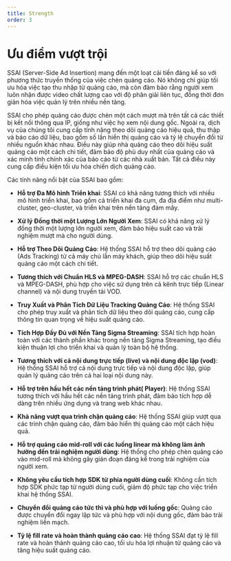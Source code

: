```yaml
---
title: Strength
order: 3
---
```


# Ưu điểm vượt trội

SSAI (Server-Side Ad Insertion) mang đến một loạt cải tiến đáng kể so với phương thức truyền thống của việc chèn quảng cáo. Nó không chỉ giúp tối ưu hóa việc tạo thu nhập từ quảng cáo, mà còn đảm bảo rằng người xem luôn nhận được video chất lượng cao với độ phân giải liên tục, đồng thời đơn giản hóa việc quản lý trên nhiều nền tảng.

SSAI cho phép quảng cáo được chèn một cách mượt mà trên tất cả các thiết bị kết nối thông qua IP, giống như việc họ xem nội dung gốc. Ngoài ra, dịch vụ của chúng tôi cung cấp tính năng theo dõi quảng cáo hiệu quả, thu thập và báo cáo dữ liệu, bao gồm số lần hiển thị quảng cáo và tỷ lệ chuyển đổi từ nhiều nguồn khác nhau. Điều này giúp nhà quảng cáo theo dõi hiệu suất quảng cáo một cách chi tiết, đảm bảo độ phủ duy nhất của quảng cáo và xác minh tính chính xác của báo cáo từ các nhà xuất bản. Tất cả điều này cung cấp điều kiện tối ưu hóa chiến dịch quảng cáo.

Các tính năng nổi bật của SSAI bao gồm:

* **Hỗ trợ Đa Mô hình Triển khai**: SSAI có khả năng tương thích với nhiều mô hình triển khai, bao gồm cả triển khai đa cụm, đa địa điểm như multi-cluster, geo-cluster, và triển khai trên nền tảng đám mây.

* **Xử lý Đồng thời một Lượng Lớn Người Xem**: SSAI có khả năng xử lý đồng thời một lượng lớn người xem, đảm bảo hiệu suất cao và trải nghiệm mượt mà cho người dùng.

* **Hỗ trợ Theo Dõi Quảng Cáo**: Hệ thống SSAI hỗ trợ theo dõi quảng cáo (Ads Tracking) từ cả máy chủ lẫn máy khách, giúp theo dõi hiệu suất quảng cáo một cách chi tiết.

* **Tương thích với Chuẩn HLS và MPEG-DASH**: SSAI hỗ trợ các chuẩn HLS và MPEG-DASH, phù hợp cho việc sử dụng trên cả kênh trực tiếp (Linear channel) và nội dung truyền tải VOD.

* **Truy Xuất và Phân Tích Dữ Liệu Tracking Quảng Cáo**: Hệ thống SSAI cho phép truy xuất và phân tích dữ liệu theo dõi quảng cáo, cung cấp thông tin quan trọng về hiệu suất quảng cáo.

* **Tích Hợp Đầy Đủ với Nền Tảng Sigma Streaming**: SSAI tích hợp hoàn toàn với các thành phần khác trong nền tảng Sigma Streaming, tạo điều kiện thuận lợi cho triển khai và quản lý toàn bộ hệ thống.

* **Tương thích với cả nội dung trực tiếp (live) và nội dung độc lập (vod)**: Hệ thống SSAI hỗ trợ cả nội dung trực tiếp và nội dung độc lập, giúp quản lý quảng cáo trên cả hai loại nội dung này.

* **Hỗ trợ trên hầu hết các nền tảng trình phát( Player)**: Hệ thống SSAI tương thích với hầu hết các nền tảng trình phát, đảm bảo tích hợp dễ dàng trên nhiều ứng dụng và trang web khác nhau.

* **Khả năng vượt qua trình chặn quảng cáo**: Hệ thống SSAI giúp vượt qua các trình chặn quảng cáo, đảm bảo hiển thị quảng cáo một cách hiệu quả.

* **Hỗ trợ quảng cáo mid-roll với các luồng linear mà không làm ảnh hưởng đến trải nghiệm người dùng**: Hệ thống cho phép chèn quảng cáo vào mid-roll mà không gây gián đoạn đáng kể trong trải nghiệm của người xem.

* **Không yêu cầu tích hợp SDK từ phía người dùng cuối**: Không cần tích hợp SDK phức tạp từ người dùng cuối, giảm độ phức tạp cho việc triển khai hệ thống SSAI.

* **Chuyển đổi quảng cáo tức thì và phù hợp với luồng gốc**: Quảng cáo được chuyển đổi ngay lập tức và phù hợp với nội dung gốc, đảm bảo trải nghiệm liền mạch.

* **Tỷ lệ fill rate và hoàn thành quảng cáo cao**: Hệ thống SSAI đạt tỷ lệ fill rate và hoàn thành quảng cáo cao, tối ưu hóa lợi nhuận từ quảng cáo và tăng hiệu suất quảng cáo.